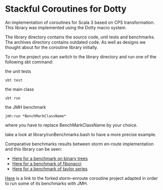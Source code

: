 # Stackful Coroutines for Dotty

An implementation of coroutines for Scala 3 based on CPS transformation. This library was implemented using the Dotty macro system.

The library directory contains the source code, unit tests and benchmarks.
The archives directory contains outdated code. As well as designs we thought about for the coroutine library initially.

To run the project you can switch to the library directory and run one of the following sbt command:

the unit tests
```
sbt test
```

the main class
```
sbt run 
```

the JMH benchmark
```
jmh:run *BenchMarkClassName*
```
where you have to replace BenchMarkClassName by your choice.

take a look at library/runBenchmarks.bash to have a more precise example.

Comparative benchmarks results between storm en-route implementation and this library can be seen:

* [Here for a benchmark on binary trees](https://jmh.morethan.io/?source=https://raw.githubusercontent.com/LeDevDuDimanche/Coroutines-for-Scala-3/master/library/mergedTree.json)
* [Here for a benchmark of fibonacci](https://jmh.morethan.io/?source=https://raw.githubusercontent.com/LeDevDuDimanche/Coroutines-for-Scala-3/master/library/mergedFibo.json)
* [Here for a benchmark of taylor series](https://jmh.morethan.io/?source=https://raw.githubusercontent.com/LeDevDuDimanche/Coroutines-for-Scala-3/master/library/mergedTaylor.json)

[Here](https://github.com/LeDevDuDimanche/StormCoroutines) is a link to the forked storm-enroute coroutine project adapted in order to run some of its benchmarks with JMH.


